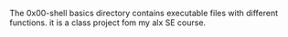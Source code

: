 The 0x00-shell basics directory contains executable files with different functions.
it is a class project fom my alx SE course.
